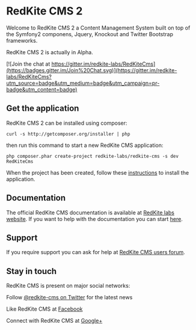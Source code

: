 # RedKite CMS 2
Welcome to RedKite CMS 2 a Content Management System built on top of the Symfony2 componens, Jquery, Knockout and Twitter Bootstrap frameworks.

RedKite CMS 2 is actually in Alpha.

[![Join the chat at https://gitter.im/redkite-labs/RedKiteCms](https://badges.gitter.im/Join%20Chat.svg)](https://gitter.im/redkite-labs/RedKiteCms?utm_source=badge&utm_medium=badge&utm_campaign=pr-badge&utm_content=badge)

## Get the application
RedKite CMS 2 can be installed using composer:

    curl -s http://getcomposer.org/installer | php

then run this command to start a new RedKite CMS application:

    php composer.phar create-project redkite-labs/redkite-cms -s dev RedKiteCms

When the project has been created, follow these [instructions](https://github.com/redkite-labs/RedKiteCms/blob/master/docs/book/install-redkite-cms.md) to install the application.

## Documentation
The official RedKite CMS documentation is available at [RedKite labs website](http://redkite-labs.com/install-redkite-cms). If you want to help with the documentation you can start [here](http://redkite-labs.com/getting-started-contributing).

## Support
If you require support you can ask for help at [RedKite CMS users forum](https://groups.google.com/forum/#!forum/redkitecms-users).

## Stay in touch
RedKite CMS is present on major social networks:

Follow [@redkite-cms on Twitter](https://twitter.com/redkitecms) for the latest news

Like RedKite CMS at [Facebook](https://www.facebook.com/redkitecms)

Connect with RedKite CMS at [Google+](https://plus.google.com/103994964006724386514)
